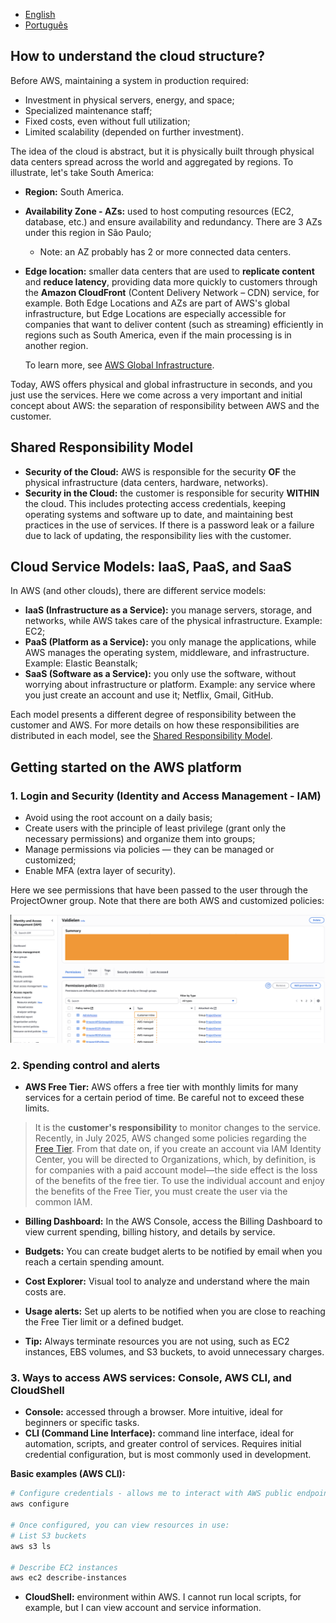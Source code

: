 
- [English](module01.md)
- [Português](module01.pt.md)

## How to understand the cloud structure?

Before AWS, maintaining a system in production required:

- Investment in physical servers, energy, and space;
- Specialized maintenance staff;
- Fixed costs, even without full utilization;
- Limited scalability (depended on further investment).

The idea of the cloud is abstract, but it is physically built through physical data centers spread across the world and aggregated by regions. To illustrate, let's take South America:

- **Region:** South America.
- **Availability Zone - AZs:** used to host computing resources (EC2, database, etc.) and ensure availability and redundancy. There are 3 AZs under this region in São Paulo;
    * Note: an AZ probably has 2 or more connected data centers.

- **Edge location:** smaller data centers that are used to **replicate content** and **reduce latency**, providing data more quickly to customers through the **Amazon CloudFront** (Content Delivery Network – CDN) service, for example. Both Edge Locations and AZs are part of AWS's global infrastructure, but Edge Locations are especially accessible for companies that want to deliver content (such as streaming) efficiently in regions such as South America, even if the main processing is in another region.

    To learn more, see [AWS Global Infrastructure](https://aws.amazon.com/about-aws/global-infrastructure/).

Today, AWS offers physical and global infrastructure in seconds, and you just use the services. Here we come across a very important and initial concept about AWS: the separation of responsibility between AWS and the customer.

## Shared Responsibility Model

- **Security of the Cloud:** AWS is responsible for the security **OF** the physical infrastructure (data centers, hardware, networks).
- **Security in the Cloud:** the customer is responsible for security **WITHIN** the cloud. This includes protecting access credentials, keeping operating systems and software up to date, and maintaining best practices in the use of services. If there is a password leak or a failure due to lack of updating, the responsibility lies with the customer.

## Cloud Service Models: IaaS, PaaS, and SaaS

In AWS (and other clouds), there are different service models:

- **IaaS (Infrastructure as a Service):** you manage servers, storage, and networks, while AWS takes care of the physical infrastructure. Example: EC2;
- **PaaS (Platform as a Service):** you only manage the applications, while AWS manages the operating system, middleware, and infrastructure. Example: Elastic Beanstalk;
- **SaaS (Software as a Service):** you only use the software, without worrying about infrastructure or platform. Example: any service where you just create an account and use it; Netflix, Gmail, GitHub.

Each model presents a different degree of responsibility between the customer and AWS. For more details on how these responsibilities are distributed in each model, see the [Shared Responsibility Model](https://docs.aws.amazon.com/prescriptive-guidance/latest/strategy-accelerating-security-maturity/understanding-the-security-scope.html).

## Getting started on the AWS platform

### 1. Login and Security (Identity and Access Management - IAM)

- Avoid using the root account on a daily basis;
- Create users with the principle of least privilege (grant only the necessary permissions) and organize them into groups;
- Manage permissions via policies — they can be managed or customized;
- Enable MFA (extra layer of security).

Here we see permissions that have been passed to the user through the ProjectOwner group. Note that there are both AWS and customized policies:

![alt text](./images/policiesValdielenUser.png)


### 2. Spending control and alerts

- **AWS Free Tier:** AWS offers a free tier with monthly limits for many services for a certain period of time. Be careful not to exceed these limits.

> It is the **customer's responsibility** to monitor changes to the service. Recently, in July 2025, AWS changed some policies regarding the [Free Tier](https://aws.amazon.com/pt/free/terms/). From that date on, if you create an account via IAM Identity Center, you will be directed to Organizations, which, by definition, is for companies with a paid account model—the side effect is the loss of the benefits of the free tier. To use the individual account and enjoy the benefits of the Free Tier, you must create the user via the common IAM.

- **Billing Dashboard:** In the AWS Console, access the Billing Dashboard to view current spending, billing history, and details by service.

- **Budgets:** You can create budget alerts to be notified by email when you reach a certain spending amount.

- **Cost Explorer:** Visual tool to analyze and understand where the main costs are.

- **Usage alerts:** Set up alerts to be notified when you are close to reaching the Free Tier limit or a defined budget.

- **Tip:** Always terminate resources you are not using, such as EC2 instances, EBS volumes, and S3 buckets, to avoid unnecessary charges.

### 3. Ways to access AWS services: Console, AWS CLI, and CloudShell

- **Console:** accessed through a browser. More intuitive, ideal for beginners or specific tasks.
- **CLI (Command Line Interface):** command line interface, ideal for automation, scripts, and greater control of services. Requires initial credential configuration, but is most commonly used in development.

**Basic examples (AWS CLI):**

```bash
# Configure credentials - allows me to interact with AWS public endpoints. You need to generate an access key for the user via IAM and enter it in the corresponding fields after running the command below:
aws configure

# Once configured, you can view resources in use:
# List S3 buckets
aws s3 ls

# Describe EC2 instances
aws ec2 describe-instances
```

- **CloudShell:** environment within AWS. I cannot run local scripts, for example, but I can view account and service information.


